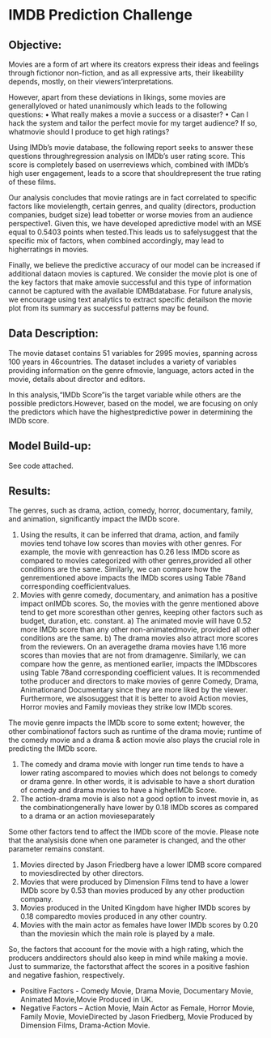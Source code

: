 # IMDB Prediction Challenge

## Objective:

Movies are a form of art where its creators express their ideas and feelings through fictionor non-fiction, and as all expressive arts, their likeability depends, mostly, on their viewers’interpretations. 

However, apart from these deviations in likings, some movies are generallyloved or hated unanimously which leads to the following questions:
  • What really makes a movie a success or a disaster?
  • Can I hack the system and tailor the perfect movie for my target audience? If so, whatmovie should I produce to get high ratings?

Using IMDb’s movie database, the following report seeks to answer these questions throughregression analysis on IMDb’s user rating score.  This score is completely based on userreviews which, combined with IMDb’s high user engagement, leads to a score that shouldrepresent the true rating of these films.

Our analysis concludes that movie ratings are in fact correlated to specific factors like movielength, certain genres, and quality (directors, production companies, budget size) lead tobetter or worse movies from an audience perspective1.  Given this, we have developed apredictive model with an MSE equal to 0.5403 points when tested.This leads us to safelysuggest that the specific mix of factors, when combined accordingly, may lead to higherratings in movies.

Finally, we believe the predictive accuracy of our model can be increased if additional dataon movies is captured. We consider the movie plot is one of the key factors that make amovie successful and this type of information cannot be captured with the available IDMBdatabase. For future analysis, we encourage using text analytics to extract specific detailson the movie plot from its summary as successful patterns may be found.

## Data Description:

The movie dataset contains 51 variables for 2995 movies, spanning across 100 years in 46countries. The dataset includes a variety of variables providing information on the genre ofmovie, language, actors acted in the movie, details about director and editors.

In this analysis,“IMDb Score”is the target variable while others are the possible predictors.However, based on the model, we are focusing on only the predictors which have the highestpredictive power in determining the IMDb score.

## Model Build-up:

See code attached.

## Results:

The genres, such as drama, action, comedy, horror, documentary, family, and animation, significantly impact the IMDb score.

1) Using the results, it can be inferred that drama, action, and family movies tend tohave low scores than movies with other genres. For example, the movie with genreaction has 0.26 less IMDb score as compared to movies categorized with other genres,provided all other conditions are the same. Similarly, we can compare how the genrementioned above impacts the IMDb scores using Table 78and corresponding coefficientvalues.
2) Movies with genre comedy, documentary, and animation has a positive impact onIMDb scores. So, the movies with the genre mentioned above tend to get more scoresthan other genres, keeping other factors such as budget, duration, etc. constant.
  a) The animated movie will have 0.52 more IMDb score than any other non-animatedmovie, provided all other conditions are the same.
  b) The drama movies also attract more scores from the reviewers. On an averagethe drama movies have 1.16 more scores than movies that are not from dramagenre. Similarly, we    can compare how the genre, as mentioned earlier, impacts the IMDbscores using Table 78and corresponding coefficient values. It is recommended tothe producer and directors    to make movies of genre Comedy, Drama, Animationand Documentary since they are more liked by the viewer. Furthermore, we alsosuggest that it is better to avoid Action        movies, Horror movies and Family movieas they strike low IMDb scores.

The movie genre impacts the IMDb score to some extent; however, the other combinationof factors such as runtime of the drama movie; runtime of the comedy movie and a drama & action movie also plays the crucial role in predicting the IMDb score.
1) The comedy and drama movie with longer run time tends to have a lower rating ascompared to movies which does not belongs to comedy or drama genre. In other words, it is advisable to have a short duration of comedy and drama movies to have a higherIMDb Score.
2) The action-drama movie is also not a good option to invest movie in, as the combinationgenerally have lower by 0.18 IMDb scores as compared to a drama or an action movieseparately

Some other factors tend to affect the IMDb score of the movie. Please note that the analysisis done when one parameter is changed, and the other parameter remains constant.
1) Movies directed by Jason Friedberg have a lower IDMB score compared to moviesdirected by other directors.
2) Movies that were produced by Dimension Films tend to have a lower IMDb score by 0.53 than movies produced by any other production company.
3) Movies produced in the United Kingdom have higher IMDb scores by 0.18 comparedto movies produced in any other country.
4) Movies with the main actor as females have lower IMDb scores by 0.20 than the moviesin which the main role is played by a male.

So, the factors that account for the movie with a high rating, which the producers anddirectors should also keep in mind while making a movie. Just to summarize, the factorsthat affect the scores in a positive fashion and negative fashion, respectively.
  - Positive Factors - Comedy Movie, Drama Movie, Documentary Movie, Animated Movie,Movie Produced in UK.
  - Negative Factors – Action Movie, Main Actor as Female, Horror Movie, Family Movie, MovieDirected by Jason Friedberg, Movie Produced by Dimension Films, Drama-Action Movie.
